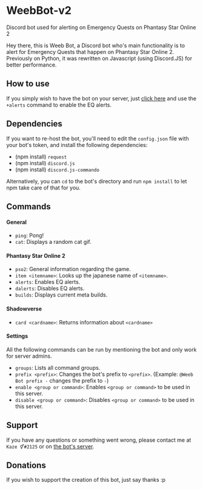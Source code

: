 # WeebBot-v2
Discord bot used for alerting on Emergency Quests on Phantasy Star Online 2

Hey there, this is Weeb Bot, a Discord bot who's main functionality is to alert for Emergency Quests that happen on Phantasy Star Online 2. Previously on Python, it was rewritten on Javascript (using Discord.JS) for better performance.

## How to use

If you simply wish to have the bot on your server, just [click here](https://discordapp.com/oauth2/authorize?client_id=180088767669993474&scope=bot&permissions=0) and use the `+alerts` command to enable the EQ alerts.

## Dependencies

If you want to re-host the bot, you'll need to edit the `config.json` file with your bot's token, and install the following dependencies:

- (npm install) `request`
- (npm install) `discord.js`
- (npm install) `discord.js-commando`

Alternatively, you can `cd` to the bot's directory and run `npm install` to let npm take care of that for you.

## Commands

#### General

- `ping`: Pong!
- `cat`: Displays a random cat gif.

#### Phantasy Star Online 2

- `pso2`: General information regarding the game.
- `item <itemname>`: Looks up the japanese name of `<itemname>`.
- `alerts`: Enables EQ alerts.
- `dalerts`: Disables EQ alerts.
- `builds`: Displays current meta builds.

#### Shadowverse

- `card <cardname>`: Returns information about `<cardname>`

#### Settings 

All the following commands can be run by mentioning the bot and only work for server admins.

- `groups`: Lists all command groups.
- `prefix <prefix>`: Changes the bot's prefix to `<prefix>`. (Example: `@Weeb Bot prefix -` changes the prefix to `-`)
- `enable <group or command>`: Enables `<group or command>` to be used in this server.
- `disable <group or command>`: Disables `<group or command>` to be used in this server.

## Support

If you have any questions or something went wrong, please contact me at `Kaze ⚥#2125` or on [the bot's server](https://discord.gg/0xMXCNAFbH032Ig1).

## Donations

If you wish to support the creation of this bot, just say thanks :p
